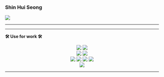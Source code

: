 ### Shin Hui Seong


 <a href="https://www.instagram.com/huise0ng/"><img src="https://img.shields.io/badge/Instagram-hotpink?style=flat-square&logo=instagram&logoColor=white"/>
</a>
</div>

---

<div align="center">
</div>

---


<b>🛠 Use for work 🛠</b>
</div>
<div align="center">
<img src="https://img.shields.io/badge/adobeillustrator?style=for-the-badge&logo=adobeillustrator&logoColor=white"/>
<img src="https://img.shields.io/badge/TypeScript-4376c1?style=flat-square&logo=TypeScript&logoColor=white"/>
<br/>
<img src="https://img.shields.io/badge/React Query-e95258?style=flat-square&logo=react-query&logoColor=white"/>
<img src="https://img.shields.io/badge/Next.js-black?style=flat-square&logo=next.js&logoColor=white"/>
<br/>
<img src="https://img.shields.io/badge/webpack-3165a0?style=flat-square&logo=webpack&logoColor=white"/>
<img src="https://img.shields.io/badge/Oracle SQL-db443f?style=flat-square&logo=oracle&logoColor=white"/>
<img src="https://img.shields.io/badge/Python-1d354a?style=flat-square&logo=Python&logoColor=white"/>
<img src="https://img.shields.io/badge/Redux-7745bd?style=flat-square&logo=redux&logoColor=white"/>
<br/>
<img src="https://img.shields.io/badge/React Native-73c4f3?style=flat-square&logo=react&logoColor=white&"/>

---

<!--**huise0ng/huise0ng** is a ✨ _special_ ✨ repository because its `README.md` (this file) appears on your GitHub profile.
Here are some ideas to get you started:

- 🔭 I’m currently working on ...
- 🌱 I’m currently learning ...
- 👯 I’m looking to collaborate on ...
- 🤔 I’m looking for help with ...
- 💬 Ask me about ...
- 📫 How to reach me: ...
- 😄 Pronouns: ...
- ⚡ Fun fact: ...


